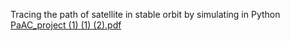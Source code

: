 Tracing the path of satellite in stable orbit by simulating in
Python
[PaAC_project (1) (1) (2).pdf](https://github.com/user-attachments/files/16674162/PaAC_project.1.1.2.pdf)
